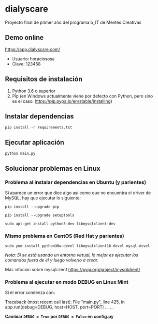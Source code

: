 # dialyscare

Proyecto final de primer año del programa b_IT de Mentes Creativas

## Demo online

https://app.dialyscare.com/

* Usuario: horaciososa
* Clave: 123458

## Requisitos de instalación

1. Python 3.6 o superior
2. Pip (en Windows actualmente viene por defecto con Python, pero sino es el caso: https://pip.pypa.io/en/stable/installing)


## Instalar dependencias

~~~~
pip install -r requirements.txt
~~~~

## Ejecutar aplicación

~~~~
python main.py
~~~~

## Solucionar problemas en Linux

### Problema al instalar dependencias en Ubuntu (y parientes)

Si aparece un error que dice algo así como que no encuentra el driver de MySQL, hay que ejecutar lo siguiente:

~~~~
pip install --upgrade pip
~~~~

~~~~
pip install --upgrade setuptools
~~~~

~~~~
sudo apt-get install python3-dev libmysqlclient-dev
~~~~

### Mismo problema en CentOS (Red Hat y parientes)

~~~~
sudo yum install python36u-devel libmysqlclient16-devel mysql-devel
~~~~

*Nota: Si se está usando un entorno virtual, lo mejor es ejecutar los comandos fuera de él y luego volverlo a crear.*

Más infoción sobre mysqlclient https://pypi.org/project/mysqlclient/

### Problema al ejecutar en modo DEBUG en Linux Mint

Si el error comienza con:

Traceback (most recent call last):
  File "main.py", line 425, in <module>
    app.run(debug=DEBUG, host=HOST, port=PORT)
  ...
  ...

**Cambiar `DEBUG = True` por `DEBUG = False` en config.py**

